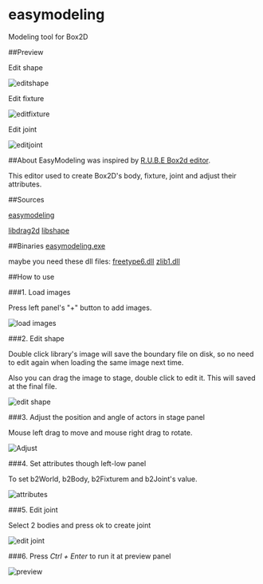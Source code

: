 easymodeling
============

Modeling tool for Box2D

##Preview

Edit shape

![editshape](../../../homepage/blob/gh-pages/emodeling/editshape.jpg?raw=true)

Edit fixture

![editfixture](../../../homepage/blob/gh-pages/emodeling/editfixture.jpg?raw=true)

Edit joint

![editjoint](../../../homepage/blob/gh-pages/emodeling/editjoint.jpg?raw=true)

##About
EasyModeling was inspired by [R.U.B.E Box2d editor](https://www.iforce2d.net/rube/).

This editor used to create Box2D's body, fixture, joint and adjust their attributes. 

##Sources

[easymodeling](https://github.com/xzrunner/easymodeling)


[libdrag2d](https://github.com/xzrunner/drag2d)	[libshape](https://github.com/xzrunner/easyshape)

##Binaries
[easymodeling.exe](platform/msvc2008/easymodeling/x86/Release/easymodeling.exe?raw=true)

maybe you need these dll files: [freetype6.dll](http://cn.dll-files.com/freetype6.dll.html) [zlib1.dll](http://cn.dll-files.com/zlib1.dll.html)

##How to use

###1. Load images

Press left panel's "+" button to add images.

![load images](../../../homepage/blob/gh-pages/emodeling/ht1.jpg?raw=true)

###2. Edit shape

Double click library's image will save the boundary file on disk, so no need to edit again when loading the same image next time.

Also you can drag the image to stage, double click to edit it. This will saved at the final file.

![edit shape](../../../homepage/blob/gh-pages/emodeling/ht2.jpg?raw=true)

###3. Adjust the position and angle of actors in stage panel

Mouse left drag to move and mouse right drag to rotate.

![Adjust](../../../homepage/blob/gh-pages/emodeling/ht3.jpg?raw=true)

###4. Set attributes though left-low panel

To set b2World, b2Body, b2Fixturem and b2Joint's value.

![attributes](../../../homepage/blob/gh-pages/emodeling/ht4.jpg?raw=true)

###5. Edit joint

Select 2 bodies and press ok to create joint

![edit joint](../../../homepage/blob/gh-pages/emodeling/ht5.jpg?raw=true)

###6. Press *Ctrl + Enter* to run it at preview panel

![preview](../../../homepage/blob/gh-pages/emodeling/ht6.jpg?raw=true)

